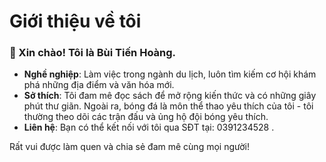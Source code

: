 # Giới thiệu về tôi

### 👋 Xin chào! Tôi là Bùi Tiến Hoàng.

- **Nghề nghiệp**: Làm việc trong ngành du lịch, luôn tìm kiếm cơ hội khám phá những địa điểm và văn hóa mới.
- **Sở thích**: Tôi đam mê đọc sách để mở rộng kiến thức và có những giây phút thư giãn. Ngoài ra, bóng đá là môn thể thao yêu thích của tôi - tôi thường theo dõi các trận đấu và ủng hộ đội bóng yêu thích.
- **Liên hệ**: Bạn có thể kết nối với tôi qua SĐT tại: 0391234528 .

Rất vui được làm quen và chia sẻ đam mê cùng mọi người!
